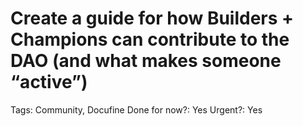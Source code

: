 # Create a guide for how Builders + Champions can contribute to the DAO (and what makes someone “active”)

Tags: Community, Docufine
Done for now?: Yes
Urgent?: Yes